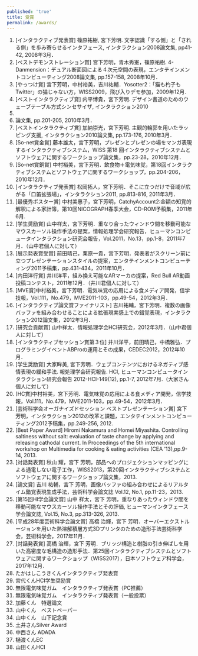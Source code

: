 ```yaml
---
published: 'true'
title: 受賞
permalink: /awards/
---
```

1. \[インタラクティブ発表賞] 篠原祐樹, 宮下芳明. 文字認識「する側」と「される側」を歩み寄らせるインタフェース, インタラクション2008論文集, pp41-42, 2008年3月．
2. \[ベストデモンストレーション賞] 宮下芳明，青木秀憲，篠原祐樹. 4-Danmension：デュアル断面図による４次元空間の表現，エンタテインメントコンピューティング2008論文集, pp.157-158, 2008年10月．
3. \[やっつけ賞] 宮下芳明，中村裕美，吉川祐輔．Yosotter2：「猫も杓子もTwitter」の猫じゃない方，WISS2009，飛び入りデモ参加，2009年12月．
4. \[ベストインタラクティブ賞] 内平博貴，宮下芳明. デザイン書道のためのウェーブテーブル方式シンセサイザ, インタラクション2010
5. 
6. 論文集, pp.201-205, 2010年3月．
7. \[ベストインタラクティブ賞] 加納崇光，宮下芳明. 主観的輪郭を用いたラッピング支援, インタラクション2010論文集, pp.173-176, 2010年3月．
8. \[So-net賞金賞] 藤本雄太，宮下芳明，プレゼンとプレゼンの場をマンガ表現するインタラクティブシステム，WISS 第18 回インタラクティブシステムとソフトウェアに関するワークショップ論文集，pp.23-28，2010年12月．
9. \[So-net賞銅賞] 中村裕美，宮下芳明．飲食物＋電気味覚，第18回インタラクティブシステムとソフトウェアに関するワークショップ，pp.204-206，2010年12月．
10. \[インタラクティブ発表賞] 松岡拓人，宮下芳明．そこに立つだけで音域が広がる「口笛拡張場」，インタラクション2011, pp.813-816, 2011年3月．
11. \[最優秀ポスター賞] 中村美惠子，宮下芳明，CatchyAccount2:金額の知覚的解釈による家計簿，第10回NICOGRAPH春季大会，CD-ROM予稿集，2011年6月.
12. \[学生奨励賞] 山中祥太，宮下芳明．重なり合ったウィンドウ間を移動可能なマウスカーソル操作手法の提案，情報処理学会研究報告，ヒューマンコンピュータインタラクション研究会報告，Vol.2011，No.13，pp.1-8，2011年7月．（山中君個人に対して）
13. \[展示発表賞受賞] 前田晴己，栗原一貴，宮下芳明．発表者がスクリーン前に立つプレゼンテーションスタイルの提案，エンタテインメントコンピューティング2011予稿集，pp.431-434，2011年10月．
14. \[内田洋行賞] 井川洋平，組み換え可能なARマーカの提案，Red Bull AR動画投稿コンテスト，2011年12月．（井川君個人に対して）
15. \[MVE賞]中村裕美，宮下芳明．電気味覚の応用による食メディア開発，信学技報，Vol.111，No.479，MVE2011-103，pp.49-54，2012年3月．
16. \[インタラクティブ論文賞ファイナリスト] 吉川祐輔，宮下芳明．複数の画像バッファを組み合わせることによる拡張現実感上での錯覚表現，インタラクション2012論文集，2012年3月．
17. \[研究会貢献賞] 山中祥太．情報処理学会HCI研究会，2012年3月．（山中君個人に対して）
18. \[インタラクティブセッション賞第３位] 井川洋平，前田晴己，中橋雅弘．プログラミングイベントABProの運用とその成果，CEDEC2012，2012年10月．
19. \[学生奨励賞] 大家眸美, 宮下芳明．ウェブコンテンツにおけるネガティブ感情表現の緩和手法. 報処理学会研究報告. HCI, ヒューマンコンピュータインタラクション研究会報告 2012-HCI-149(12), pp.1-7, 2012年7月.（大家さん個人に対して）
20. \[HC賞]中村裕美，宮下芳明．電気味覚の応用による食メディア開発，信学技報，Vol.111，No.479，MVE2011-103，pp.49-54，2012年3月．
21. \[芸術科学会オーガナイズドセッション ベストプレゼンテーション賞] 宮下 芳明，インタラクション2012の改革と課題，エンタテインメントコンピューティング2012予稿集，pp.249-256, 2012.
22. \[Best Paper Award] Hiromi Nakamura and Homei Miyashita. Controlling saltiness without salt: evaluation of taste change by applying and releasing cathodal current. In Proceedings of the 5th international workshop on Multimedia for cooking & eating activities (CEA ’13),pp.9-14, 2013.
23. \[対話発表賞] 秋山 耀，宮下 芳明，部品へのプロジェクションマッピングによる通電しない電子工作，WISS2013，第20回インタラクティブシステムとソフトウェアに関するワークショップ論文集，2013.
24. \[論文賞] 吉川 祐輔，宮下 芳明，画像バッファの組み合わせによるリアルタイム錯覚表現生成手法，芸術科学会論文誌 Vol.12, No.1, pp.11-23，2013.
25. \[第15回HI学会論文賞] 山中 祥太，宮下 芳明，重なりあったウィンドウ間を移動可能なマウスカーソル操作手法とその評価, ヒューマンインタフェース学会論文誌, Vol.15, No.3, pp.313-326, 2013.
26. \[平成28年度芸術科学会論文賞] 高橋 治輝，宮下 芳明．オーバーエクストルージョンを用いた熱溶解積層方式3Dプリンタのための造形手法芸術科学会，芸術科学会，2017年11月．
27. \[対話発表賞] 高橋 治輝，宮下 芳明．ブリッジ構造と樹脂の引き伸ばしを用いた高密度な毛構造の造形手法．第25回インタラクティブシステムとソフトウェアに関するワークショップ（WISS2017），日本ソフトウェア科学会，2017年12月．
28. たかはしこうきくんインタラクティブ発表賞
29. 宮代くんHCI学生奨励賞
30. 無限電気味覚ガム　インタラクティブ発表賞（PC推薦）
31. 無限電気味覚ガム　インタラクティブ発表賞（一般投票）
32. 加藤くん　特選論文
33. 山中くん　ベストペーパー
34. 山中くん　山下記念賞
35. 土井さんSilver Award
36. 中西さん ADADA
37. 樋渡くんEC
38. 山田くんHCI
